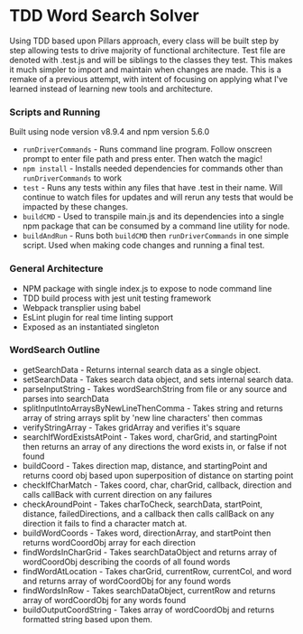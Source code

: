 # TDD Word Search Solver

Using TDD based upon Pillars approach, every class will be built step by step allowing tests to drive majority of functional architecture. Test file are denoted with .test.js and will be siblings to the classes they test. This makes it much simpler to import and maintain when changes are made. This is a remake of a previous attempt, with intent of focusing on applying what I've learned instead of learning new tools and architecture.

### Scripts and Running
Built using node version v8.9.4 and npm version 5.6.0
* `runDriverCommands` - Runs command line program. Follow onscreen prompt to enter file path and press enter. Then watch the magic!
* `npm install` - Installs needed dependencies for commands other than `runDriverCommands` to work 
* `test` - Runs any tests within any files that have .test in their name. Will continue to watch files for updates and will rerun any tests that would be impacted by these changes.
* `buildCMD` - Used to transpile main.js and its dependencies into a single npm package that can be consumed by a command line utility for node.
* `buildAndRun` - Runs both `buildCMD` then `runDriverCommands` in one simple script. Used when making code changes and running a final test.

### General Architecture
* NPM package with single index.js to expose to node command line
* TDD build process with jest unit testing framework
* Webpack transplier using babel
* EsLint plugin for real time linting support
* Exposed as an instantiated singleton

### WordSearch Outline
* getSearchData - Returns internal search data as a single object.
* setSearchData - Takes search data object, and sets internal search data.
* parseInputString - Takes wordSearchString from file or any source and parses into searchData
* splitInputIntoArraysByNewLineThenComma - Takes string and returns array of string arrays split by 'new line characters' then commas
* verifyStringArray - Takes gridArray and verifies it's square
* searchIfWordExistsAtPoint - Takes word, charGrid, and startingPoint then returns an array of any directions the word exists in, or false if not found
* buildCoord - Takes direction map, distance, and startingPoint and returns coord obj based upon superposition of distance on starting point
* checkIfCharMatch - Takes coord, char, charGrid, callback, direction and calls callBack with current direction on any failures
* checkAroundPoint - Takes charToCheck, searchData, startPoint, distance, failedDirections, and a callback then calls callBack on any direction it fails to find a character match at.
* buildWordCoords - Takes word, directionArray, and startPoint then returns wordCoordObj array for each direction
* findWordsInCharGrid - Takes searchDataObject and returns array of wordCoordObj describing the coords of all found words
* findWordAtLocation - Takes charGrid, currentRow, currentCol, and word and returns array of wordCoordObj for any found words
* findWordsInRow - Takes searchDataObject, currentRow and returns array of wordCoordObj for any words found
* buildOutputCoordString - Takes array of wordCoordObj and returns formatted string based upon them.
 